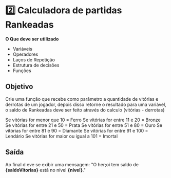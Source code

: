 # 2️⃣ Calculadora de partidas Rankeadas

**O Que deve ser utilizado**

- Variáveis
- Operadores
- Laços de Repetição
- Estrutura de decisões
- Funções

## Objetivo

Crie uma função que recebe como parâmetro a quantidade de vitórias e derrotas de um jogador,
depois disso retorne o resultado para uma variável, o saldo de Rankeadas deve ser feito através do calculo (vitórias - derrotas)

Se vitórias for menor que 10 = Ferro
Se vitórias for entre 11 e 20 = Bronze
Se vitórias for entre 21 e 50 = Prata
Se vitórias for entre 51 e 80 = Ouro
Se vitórias for entre 81 e 90 = Diamante
Se vitórias for entre 91 e 100 = Lendário
Se vitórias for maior ou igual a 101 = Imortal

## Saída

Ao final d eve se exibir uma mensagem:
"O her;oi tem saldo de **{saldoVitorias}** está no nível **{nivel}**."
